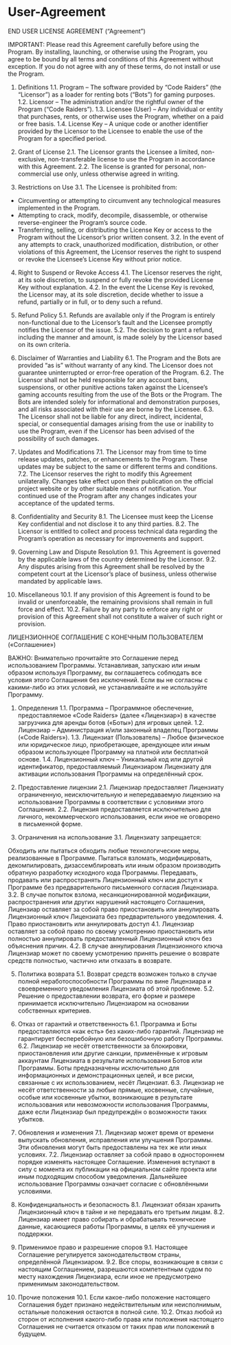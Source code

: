 # User-Agreement
END USER LICENSE AGREEMENT
(“Agreement”)

IMPORTANT: Please read this Agreement carefully before using the Program. By installing, launching, or otherwise using the Program, you agree to be bound by all terms and conditions of this Agreement without exception. If you do not agree with any of these terms, do not install or use the Program.

1. Definitions
1.1. Program – The software provided by “Code Raiders” (the “Licensor”) as a loader for renting bots (“Bots”) for gaming purposes.
1.2. Licensor – The administration and/or the rightful owner of the Program (“Code Raiders”).
1.3. Licensee (User) – Any individual or entity that purchases, rents, or otherwise uses the Program, whether on a paid or free basis.
1.4. License Key – A unique code or another identifier provided by the Licensor to the Licensee to enable the use of the Program for a specified period.

2. Grant of License
2.1. The Licensor grants the Licensee a limited, non-exclusive, non-transferable license to use the Program in accordance with this Agreement.
2.2. The license is granted for personal, non-commercial use only, unless otherwise agreed in writing.

3. Restrictions on Use
3.1. The Licensee is prohibited from:
- Circumventing or attempting to circumvent any technological measures implemented in the Program.
- Attempting to crack, modify, decompile, disassemble, or otherwise reverse-engineer the Program’s source code.
- Transferring, selling, or distributing the License Key or access to the Program without the Licensor’s prior written consent.
3.2. In the event of any attempts to crack, unauthorized modification, distribution, or other violations of this Agreement, the Licensor reserves the right to suspend or revoke the Licensee’s License Key without prior notice.

4. Right to Suspend or Revoke Access
4.1. The Licensor reserves the right, at its sole discretion, to suspend or fully revoke the provided License Key without explanation.
4.2. In the event the License Key is revoked, the Licensor may, at its sole discretion, decide whether to issue a refund, partially or in full, or to deny such a refund.

5. Refund Policy
5.1. Refunds are available only if the Program is entirely non-functional due to the Licensor’s fault and the Licensee promptly notifies the Licensor of the issue.
5.2. The decision to grant a refund, including the manner and amount, is made solely by the Licensor based on its own criteria.

6. Disclaimer of Warranties and Liability
6.1. The Program and the Bots are provided “as is” without warranty of any kind. The Licensor does not guarantee uninterrupted or error-free operation of the Program.
6.2. The Licensor shall not be held responsible for any account bans, suspensions, or other punitive actions taken against the Licensee’s gaming accounts resulting from the use of the Bots or the Program. The Bots are intended solely for informational and demonstration purposes, and all risks associated with their use are borne by the Licensee.
6.3. The Licensor shall not be liable for any direct, indirect, incidental, special, or consequential damages arising from the use or inability to use the Program, even if the Licensor has been advised of the possibility of such damages.

7. Updates and Modifications
7.1. The Licensor may from time to time release updates, patches, or enhancements to the Program. These updates may be subject to the same or different terms and conditions.
7.2. The Licensor reserves the right to modify this Agreement unilaterally. Changes take effect upon their publication on the official project website or by other suitable means of notification. Your continued use of the Program after any changes indicates your acceptance of the updated terms.

8. Confidentiality and Security
8.1. The Licensee must keep the License Key confidential and not disclose it to any third parties.
8.2. The Licensor is entitled to collect and process technical data regarding the Program’s operation as necessary for improvements and support.

9. Governing Law and Dispute Resolution
9.1. This Agreement is governed by the applicable laws of the country determined by the Licensor.
9.2. Any disputes arising from this Agreement shall be resolved by the competent court at the Licensor’s place of business, unless otherwise mandated by applicable laws.

10. Miscellaneous
10.1. If any provision of this Agreement is found to be invalid or unenforceable, the remaining provisions shall remain in full force and effect.
10.2. Failure by any party to enforce any right or provision of this Agreement shall not constitute a waiver of such right or provision.









ЛИЦЕНЗИОННОЕ СОГЛАШЕНИЕ С КОНЕЧНЫМ ПОЛЬЗОВАТЕЛЕМ
(«Соглашение»)

ВАЖНО: Внимательно прочитайте это Соглашение перед использованием Программы. Устанавливая, запускаю или иным образом используя Программу, вы соглашаетесь соблюдать все условия этого Соглашения без исключений. Если вы не согласны с какими-либо из этих условий, не устанавливайте и не используйте Программу.

1. Определения
1.1. Программа – Программное обеспечение, предоставляемое «Code Raiders» (далее «Лицензиар») в качестве загрузчика для аренды ботов («Боты») для игровых целей.
1.2. Лицензиар – Администрация и/или законный владелец Программы («Code Raiders»).
1.3. Лицензиат (Пользователь) – Любое физическое или юридическое лицо, приобретающее, арендующее или иным образом использующее Программу на платной или бесплатной основе.
1.4. Лицензионный ключ – Уникальный код или другой идентификатор, предоставляемый Лицензиаром Лицензиату для активации использования Программы на определённый срок.

2. Предоставление лицензии
2.1. Лицензиар предоставляет Лицензиату ограниченную, неисключительную и непередаваемую лицензию на использование Программы в соответствии с условиями этого Соглашения.
2.2. Лицензия предоставляется исключительно для личного, некоммерческого использования, если иное не оговорено в письменной форме.

3. Ограничения на использование
3.1. Лицензиату запрещается:

Обходить или пытаться обходить любые технологические меры, реализованные в Программе.
Пытаться взломать, модифицировать, декомпилировать, дизассемблировать или иным образом производить обратную разработку исходного кода Программы.
Передавать, продавать или распространять Лицензионный ключ или доступ к Программе без предварительного письменного согласия Лицензиара.
3.2. В случае попыток взлома, несанкционированной модификации, распространения или других нарушений настоящего Соглашения, Лицензиар оставляет за собой право приостановить или аннулировать Лицензионный ключ Лицензиата без предварительного уведомления.
4. Право приостановить или аннулировать доступ
4.1. Лицензиар оставляет за собой право по своему усмотрению приостановить или полностью аннулировать предоставленный Лицензионный ключ без объяснения причин.
4.2. В случае аннулирования Лицензионного ключа Лицензиар может по своему усмотрению принять решение о возврате средств полностью, частично или отказать в возврате.

5. Политика возврата
5.1. Возврат средств возможен только в случае полной неработоспособности Программы по вине Лицензиара и своевременного уведомления Лицензиата об этой проблеме.
5.2. Решение о предоставлении возврата, его форме и размере принимается исключительно Лицензиаром на основании собственных критериев.

6. Отказ от гарантий и ответственность
6.1. Программа и Боты предоставляются «как есть» без каких-либо гарантий. Лицензиар не гарантирует бесперебойную или безошибочную работу Программы.
6.2. Лицензиар не несёт ответственности за блокировки, приостановления или другие санкции, применённые к игровым аккаунтам Лицензиата в результате использования Ботов или Программы. Боты предназначены исключительно для информационных и демонстрационных целей, и все риски, связанные с их использованием, несёт Лицензиат.
6.3. Лицензиар не несёт ответственности за любые прямые, косвенные, случайные, особые или косвенные убытки, возникающие в результате использования или невозможности использования Программы, даже если Лицензиар был предупреждён о возможности таких убытков.

7. Обновления и изменения
7.1. Лицензиар может время от времени выпускать обновления, исправления или улучшения Программы. Эти обновления могут быть предоставлены на тех же или иных условиях.
7.2. Лицензиар оставляет за собой право в одностороннем порядке изменять настоящее Соглашение. Изменения вступают в силу с момента их публикации на официальном сайте проекта или иным подходящим способом уведомления. Дальнейшее использование Программы означает согласие с обновлёнными условиями.

8. Конфиденциальность и безопасность
8.1. Лицензиат обязан хранить Лицензионный ключ в тайне и не передавать его третьим лицам.
8.2. Лицензиар имеет право собирать и обрабатывать технические данные, касающиеся работы Программы, в целях её улучшения и поддержки.

9. Применимое право и разрешение споров
9.1. Настоящее Соглашение регулируется законодательством страны, определённой Лицензиаром.
9.2. Все споры, возникающие в связи с настоящим Соглашением, разрешаются компетентным судом по месту нахождения Лицензиара, если иное не предусмотрено применимым законодательством.

10. Прочие положения
10.1. Если какое-либо положение настоящего Соглашения будет признано недействительным или неисполнимым, остальные положения остаются в полной силе.
10.2. Отказ любой из сторон от исполнения какого-либо права или положения настоящего Соглашения не считается отказом от таких прав или положений в будущем.
